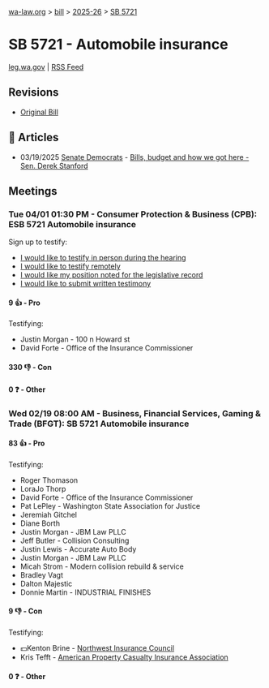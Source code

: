 [wa-law.org](/) > [bill](/bill/) > [2025-26](/bill/2025-26/) > [SB 5721](/bill/2025-26/sb/5721/)

# SB 5721 - Automobile insurance
[leg.wa.gov](https://app.leg.wa.gov/billsummary?BillNumber=5721&Year=2025&Initiative=false) | [RSS Feed](./rss.xml)

## Revisions
* [Original Bill](1/)

## 📰 Articles
* 03/19/2025 [Senate Democrats](/org/senate_democrats/) - [Bills, budget and how we got here - Sen. Derek Stanford](https://senatedemocrats.wa.gov/stanford/2025/03/19/bills-budget-and-how-we-got-here/#:~:text=SB%205721)

## Meetings
### Tue 04/01 01:30 PM - Consumer Protection & Business (CPB): ESB 5721 Automobile insurance
Sign up to testify:
* [I would like to testify in person during the hearing](https://app.leg.wa.gov/csi/Testifier/Add?chamber=House&mId=33207&aId=166486&caId=26791&tId=1)
* [I would like to testify remotely](https://app.leg.wa.gov/csi/Testifier/Add?chamber=House&mId=33207&aId=166486&caId=26791&tId=2)
* [I would like my position noted for the legislative record](https://app.leg.wa.gov/csi/Testifier/Add?chamber=House&mId=33207&aId=166486&caId=26791&tId=3)
* [I would like to submit written testimony](https://app.leg.wa.gov/csi/Testifier/Add?chamber=House&mId=33207&aId=166486&caId=26791&tId=4)

#### 9 👍 - Pro
Testifying:
* Justin Morgan - 100 n Howard st
* David Forte - Office of the Insurance Commissioner

#### 330 👎 - Con

#### 0 ❓ - Other

### Wed 02/19 08:00 AM - Business, Financial Services, Gaming & Trade (BFGT): SB 5721 Automobile insurance
#### 83 👍 - Pro
Testifying:
* Roger Thomason
* LoraJo Thorp
* David Forte - Office of the Insurance Commissioner
* Pat LePley - Washington State Association for Justice
* Jeremiah Gitchel
* Diane Borth
* Justin Morgan - JBM Law PLLC
* Jeff Butler - Collision Consulting
* Justin Lewis - Accurate Auto Body
* Justin Morgan - JBM Law PLLC
* Micah Strom - Modern collision rebuild & service
* Bradley Vagt
* Dalton Majestic
* Donnie Martin - INDUSTRIAL FINISHES

#### 9 👎 - Con
Testifying:
* 💵Kenton Brine - [Northwest Insurance Council](/org/northwest_insurance_council/)
* Kris Tefft - [American Property Casualty Insurance Association](/org/american_property_casualty_insurance_association/)

#### 0 ❓ - Other
